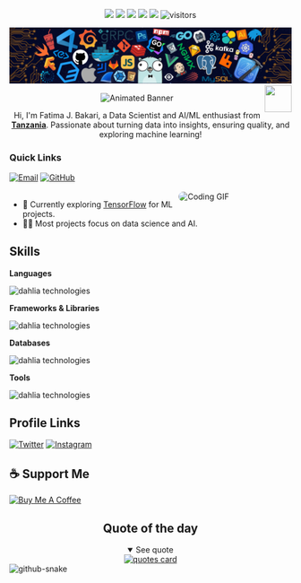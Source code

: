 
<!--   my-icons -->
<p align="center">
    <a href="https://github.com/dahlia/dahlia"><img src="https://img.shields.io/badge/status-updating-brightgreen.svg"></a>
    <a href="https://github.com/python/cpython"><img src="https://img.shields.io/badge/Python-3.12-FF1493.svg"></a>
    <a href="https://github.com/dahlia/dahlia/graphs/contributors"><img src="https://img.shields.io/github/contributors/dahlia/dahlia?color=blue"></a>
    <a href="https://github.com/dahlia/dahlia/stargazers"><img src="https://img.shields.io/github/stars/dahlia/dahlia.svg?logo=github"></a>
    <a href="https://github.com/dahlia/dahlia/network/members"><img src="https://img.shields.io/github/forks/dahlia/dahlia.svg?color=blue&logo=github"></a>
    <img src="https://visitor-badge.laobi.icu/badge?page_id=dahlia.dahlia" alt="visitors"/>   
</p>


![](./src/header.png)
<a href="https://www.python.org/"><img src="https://upload.wikimedia.org/wikipedia/commons/c/c3/Python-logo-notext.svg" align="right" height="48" width="48" ></a>

<div align="center">
  <img src="https://capsule-render.vercel.app/api?type=venom&height=200&color=0:43cea2,100:185a9d&text=%20Fatima1510&textBg=false&desc=(she/her)&descAlign=79&fontAlign=50&descAlignY=70&fontColor=f7f5f5" alt="Animated Banner" width="600" height="120">
</div>
<p align="center">Hi, I'm Fatima J. Bakari, a Data Scientist and AI/ML enthusiast from <strong><a href="https://www.google.com/travel/things-to-do?dest_src=ut&dest_mid=%2Fm%2F0htfv">Tanzania</a></strong>. Passionate about turning data into insights, ensuring quality, and exploring machine learning!</p>

<h3>Quick Links</h3>

<div align="left">
    <a href="mailto:fatima@example.com"><img src="https://img.shields.io/badge/Mail%20me-30302f?style=flat-square&logo=gmail" alt="Email"></a>
    <a href="https://github.com/Fatima1510"><img src="https://img.shields.io/badge/GitHub-30302f?style=flat-square&logo=github" alt="GitHub"></a>
</div>

<br>
<a href="https://github.com/Fatima1510"> <img src="https://media3.giphy.com/media/v1.Y2lkPTc5MGI3NjExdHE4em8yeGE4enVvOXBwMTkwNTBsaWprcXlmYW1vemszcHMxZnhxcCZlcD12MV9pbnRlcm5hbF9naWZfYnlfaWQmY3Q9Zw/26vACLXgansDXwHzzI/giphy.gif" width="40%" align="right" style="border-radius:10px; animation: float 6s ease-in-out infinite;" alt="Coding GIF">
  </a>

<ul>
    <li>🔭 Currently exploring <a href="https://www.tensorflow.org/">TensorFlow</a> for ML projects.</li>
    <li>👨‍💻 Most projects focus on data science and AI.</li>
</ul>

<h2 id=lang>Skills</h2>

**Languages**

![dahlia technologies](https://skillicons.dev/icons?i=python,js,go&perline=10)

**Frameworks & Libraries**

![dahlia technologies](https://skillicons.dev/icons?i=tensorflow&perline=10)

**Databases**

![dahlia technologies](https://skillicons.dev/icons?i=postgres&perline=10)

**Tools**

![dahlia technologies](https://skillicons.dev/icons?i=git,github,vscode&perline=10)

<h2>Profile Links</h2>
<p>
    <a href="https://x.com/lifeofdahlia"><img src="https://skillicons.dev/icons?i=twitter" height="40" alt="Twitter"></a>
    <a href="https://www.instagram.com/_fa.teemah_/"><img src="https://skillicons.dev/icons?i=instagram" height="40" alt="Instagram"></a>

</p>

<h2>☕️ Support Me</h2>
<p>
    <a href="https://www.buymeacoffee.com/fatima1510" target="_blank"><img src="https://cdn.buymeacoffee.com/buttons/v2/default-red.png" alt="Buy Me A Coffee" height="30px" ></a>
</p>

<div align="center">
<h2>Quote of the day</h2>
<details open>
    <summary>See quote</summary>
    <a href="https://github.com/piyushsuthar/github-readme-quotes">
        <img src="https://quotes-github-readme.vercel.app/api?type=horizontal&theme=tokyonight" alt="quotes card">
    </a>
</details>


</div>


<picture>
  <source media="(prefers-color-scheme: dark)" srcset="https://raw.githubusercontent.com/tobiasmeyhoefer/tobiasmeyhoefer/output/github-snake-dark.svg" />
  <source media="(prefers-color-scheme: light)" srcset="https://raw.githubusercontent.com/tobiasmeyhoefer/tobiasmeyhoefer/output/github-snake.svg" />
  <img alt="github-snake" src="https://raw.githubusercontent.com/tobiasmeyhoefer/tobiasmeyhoefer/output/github-snake.svg" />
</picture>




<!-- 


<h2>📊 GitHub Stats</h2>

![](https://github-readme-stats.vercel.app/api?username=Fatima1510&theme=dark&hide_border=false&include_all_commits=true&count_private=true)<br/>
![](https://nirzak-streak-stats.vercel.app/?user=Fatima1510&theme=dark&hide_border=false)<br/>
![](https://github-readme-stats.vercel.app/api/top-langs/?username=Fatima1510&theme=dark&hide_border=false&include_all_commits=true&count_private=true&layout=compact)

<h2>🔝 Top Contributed Repos</h2>

![](https://github-contributor-stats.vercel.app/api?username=Fatima1510&limit=5&theme=dark&combine_all_yearly_contributions=true)

</xaiArtifact> -->